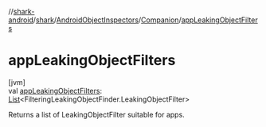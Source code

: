 //[shark-android](../../../../index.md)/[shark](../../index.md)/[AndroidObjectInspectors](../index.md)/[Companion](index.md)/[appLeakingObjectFilters](app-leaking-object-filters.md)

# appLeakingObjectFilters

[jvm]\
val [appLeakingObjectFilters](app-leaking-object-filters.md): [List](https://kotlinlang.org/api/latest/jvm/stdlib/kotlin.collections/-list/index.html)&lt;FilteringLeakingObjectFinder.LeakingObjectFilter&gt;

Returns a list of LeakingObjectFilter suitable for apps.
